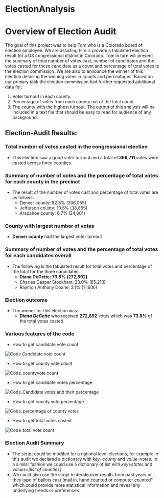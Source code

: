 # ElectionAnalysis
# Overview of Election Audit

The goal of this project was to help Tom who is a Colorado board of election employee. We are assisting him is provide a tabulated election result for a US congressional district in Colorado. Tom in turn will present the summary of total number of votes cast, number of candidates and the votes casted for these candidate as a count and percentage of total votes to the election commission. We are also to announce the winner of this election detailing the winning votes in counts and percentages. 
  Based on our primary task the election commission had further requested additional data for;
  1. Voter turnout in each county.
  2. Percentage of votes from each county out of the total count. 
  3. The county with the highest turnout.
The output of this analysis will be included in a text file that should be easy to read for audience of any background.

## Election-Audit Results:
### Total number of votes casted in the congressional election
  * This election saw a good voter turnout and a total of **369,711** votes were casted across three counties. 

### Summary of number of votes and the percentage of total votes for each county in the precinct
  * The result of the number of votes cast and percentage of total votes are as follows:
    * Denver county: 82.8% (306,055)
    * Jefferson county: 10.5% (38,855)
    * Arapahoe county: 6.7% (24,801)

### County with largest number of votes
  * **Denver county** had the largest voter turnout

### Summary of number of votes and the percentage of total votes for each candidates overall
  * The following is the tabulated result for total votes and percentage of the total for the three candidates:
    * **Diana DeGette: 73.8% (272,892)**
    * Charles Casper Stockham: 23.0% (85,213)
    * Raymon Anthony Doane: 3.1% (11,606) 

### Election outcome
  * The winner for this election was:
    * ***Diana DeGette*** who received **272,892** votes which was **73.8%** of the total votes casted.
 
### Various features of the code
  * How to get candidate vote count
 
 ![Code Candidate vote count](https://user-images.githubusercontent.com/107159218/176787617-18729b4d-f7fc-45b2-b9c1-f8c46c1c9dea.JPG)

  * How to get county vote count
 
 ![Code_countyvote count](https://user-images.githubusercontent.com/107159218/176787653-9dc5d13d-2cc9-4b7e-ad4d-94774a4a4e1e.JPG)

  * How to get candidate votes percentage
 
 ![Code_Candidate votes and their percentage](https://user-images.githubusercontent.com/107159218/176787717-54dc6077-5213-42a3-b38d-d2ef5ffb072c.JPG)

  * How to get county vote percentage
 
![Code_percentage of county votes](https://user-images.githubusercontent.com/107159218/176787780-d7fbdc41-35c7-4745-b9b6-1f68e7e2f016.JPG)

  * How to get total votes casted
  
 ![Code_total vote count](https://user-images.githubusercontent.com/107159218/176787828-ebb1f835-095e-4e80-9e57-3bc9e8898b37.JPG)

 
### Election Audit Summary
  * The script could be modifed for a national level elections, for example in this audit we declared a dictionary with *key=county* and *value=votes*. In a similar fashion we could use a dictionary of list with *key=states* and *values=[list of counties]*
  * We could also use the script to iterate over results from past years or they type of ballots cast (mail in, hand counted or computer counted" which could provide more statistical information and reveal any underlying trends or preferences 

